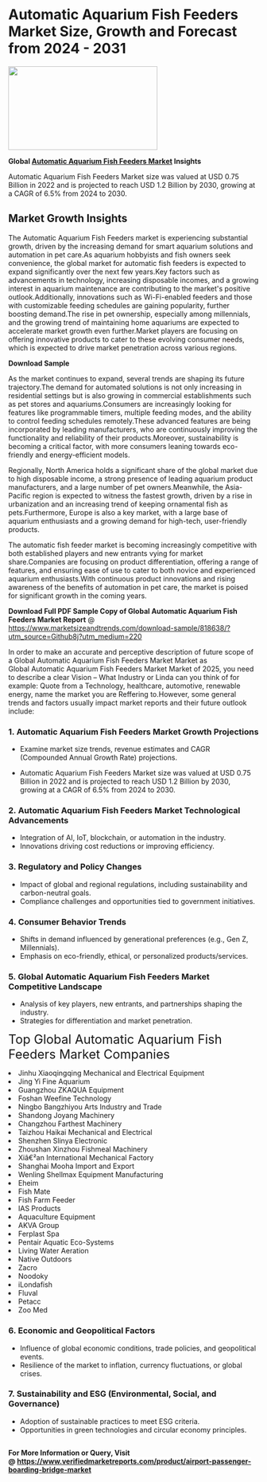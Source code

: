 <H1>Automatic Aquarium Fish Feeders Market Size, Growth and Forecast from 2024 - 2031</H1><img class="aligncenter size-medium wp-image-584254" src="https://thirdeyenews.in/wp-content/uploads/2024/09/Global-Market-Research-300x168.jpeg" alt="" width="300" height="168" /><p><strong>Global&nbsp;<a href="https://www.marketsizeandtrends.com/download-sample/818638/?utm_source=Github8j?utm_medium=220">Automatic Aquarium Fish Feeders Market</a> Insights</strong></p><p>Automatic Aquarium Fish Feeders Market size was valued at USD 0.75 Billion in 2022 and is projected to reach USD 1.2 Billion by 2030, growing at a CAGR of 6.5% from 2024 to 2030.</p><p><h2>Market Growth Insights</h2> <p>The Automatic Aquarium Fish Feeders market is experiencing substantial growth, driven by the increasing demand for smart aquarium solutions and automation in pet care.As aquarium hobbyists and fish owners seek convenience, the global market for automatic fish feeders is expected to expand significantly over the next few years.Key factors such as advancements in technology, increasing disposable incomes, and a growing interest in aquarium maintenance are contributing to the market's positive outlook.Additionally, innovations such as Wi-Fi-enabled feeders and those with customizable feeding schedules are gaining popularity, further boosting demand.The rise in pet ownership, especially among millennials, and the growing trend of maintaining home aquariums are expected to accelerate market growth even further.Market players are focusing on offering innovative products to cater to these evolving consumer needs, which is expected to drive market penetration across various regions.</p> <p><strong>Download Sample</strong></p> <p>As the market continues to expand, several trends are shaping its future trajectory.The demand for automated solutions is not only increasing in residential settings but is also growing in commercial establishments such as pet stores and aquariums.Consumers are increasingly looking for features like programmable timers, multiple feeding modes, and the ability to control feeding schedules remotely.These advanced features are being incorporated by leading manufacturers, who are continuously improving the functionality and reliability of their products.Moreover, sustainability is becoming a critical factor, with more consumers leaning towards eco-friendly and energy-efficient models.</p> <p>Regionally, North America holds a significant share of the global market due to high disposable income, a strong presence of leading aquarium product manufacturers, and a large number of pet owners.Meanwhile, the Asia-Pacific region is expected to witness the fastest growth, driven by a rise in urbanization and an increasing trend of keeping ornamental fish as pets.Furthermore, Europe is also a key market, with a large base of aquarium enthusiasts and a growing demand for high-tech, user-friendly products.</p> <p>The automatic fish feeder market is becoming increasingly competitive with both established players and new entrants vying for market share.Companies are focusing on product differentiation, offering a range of features, and ensuring ease of use to cater to both novice and experienced aquarium enthusiasts.With continuous product innovations and rising awareness of the benefits of automation in pet care, the market is poised for significant growth in the coming years.</p> <p><span class=""><strong>Download Full PDF Sample Copy of Global Automatic Aquarium Fish Feeders Market Report</strong> @ <a href="https://www.marketsizeandtrends.com/download-sample/818638/?utm_source=Github8j?utm_medium=220" target="_blank">https://www.marketsizeandtrends.com/download-sample/818638/?utm_source=Github8j?utm_medium=220</a></span></p><p>In order to make an accurate and perceptive description of future scope of a Global&nbsp;Automatic Aquarium Fish Feeders Market Market as Global&nbsp;Automatic Aquarium Fish Feeders Market Market of 2025, you need to describe a clear Vision &ndash; What Industry or Linda can you think of for example: Quote from a Technology, healthcare, automotive, renewable energy, name the market you are Reffering to.However, some general trends and factors usually impact market reports and their future outlook include:</p><h3>1.&nbsp;<strong>Automatic Aquarium Fish Feeders Market Growth Projections</strong></h3><ul><li>Examine market size trends, revenue estimates and CAGR (Compounded Annual Growth Rate) projections.</li><li><p>Automatic Aquarium Fish Feeders Market size was valued at USD 0.75 Billion in 2022 and is projected to reach USD 1.2 Billion by 2030, growing at a CAGR of 6.5% from 2024 to 2030.</p></li></ul><h3>2.&nbsp;<strong>Automatic Aquarium Fish Feeders Market Technological Advancements</strong></h3><ul><li>Integration of AI, IoT, blockchain, or automation in the industry.</li><li>Innovations driving cost reductions or improving efficiency.</li></ul><h3>3.&nbsp;<strong>Regulatory and Policy Changes</strong></h3><ul><li>Impact of global and regional regulations, including sustainability and carbon-neutral goals.</li><li>Compliance challenges and opportunities tied to government initiatives.</li></ul><h3>4.&nbsp;<strong>Consumer Behavior Trends</strong></h3><ul><li>Shifts in demand influenced by generational preferences (e.g., Gen Z, Millennials).</li><li>Emphasis on eco-friendly, ethical, or personalized products/services.</li></ul><h3>5.&nbsp;<strong>Global Automatic Aquarium Fish Feeders Market Competitive Landscape</strong></h3><ul><li>Analysis of key players, new entrants, and partnerships shaping the industry.</li><li>Strategies for differentiation and market penetration.</li></ul><p data-pm-slice="1 1 []"><span style="color: inherit; font-family: inherit; font-size: 25px;">Top Global Automatic Aquarium Fish Feeders Market Companies</span></p><div class="" data-test-id=""><p><li>Jinhu Xiaoqingqing Mechanical and Electrical Equipment</li><li> Jing Yi Fine Aquarium</li><li> Guangzhou ZKAQUA Equipment</li><li> Foshan Weefine Technology</li><li> Ningbo Bangzhiyou Arts Industry and Trade</li><li> Shandong Joyang Machinery</li><li> Changzhou Farthest Machinery</li><li> Taizhou Haikai Mechanical and Electrical</li><li> Shenzhen Slinya Electronic</li><li> Zhoushan Xinzhou Fishmeal Machinery</li><li> Xiâ€²an International Mechanical Factory</li><li> Shanghai Mooha Import and Export</li><li> Wenling Shellmax Equipment Manufacturing</li><li> Eheim</li><li> Fish Mate</li><li> Fish Farm Feeder</li><li> IAS Products</li><li> Aquaculture Equipment</li><li> AKVA Group</li><li> Ferplast Spa</li><li> Pentair Aquatic Eco-Systems</li><li> Living Water Aeration</li><li> Native Outdoors</li><li> Zacro</li><li> Noodoky</li><li> iLondafish</li><li> Fluval</li><li> Petacc</li><li> Zoo Med</li></p></div><h3>6.&nbsp;<strong>Economic and Geopolitical Factors</strong></h3><ul><li>Influence of global economic conditions, trade policies, and geopolitical events.</li><li>Resilience of the market to inflation, currency fluctuations, or global crises.</li></ul><h3>7.&nbsp;<strong>Sustainability and ESG (Environmental, Social, and Governance)</strong></h3><ul><li>Adoption of sustainable practices to meet ESG criteria.</li><li>Opportunities in green technologies and circular economy principles.</li></ul><h2><strong style="font-size: 14px;">For More Information or Query, Visit @&nbsp;</strong><a style="background-color: #ffffff; font-size: 14px;" href="https://www.marketsizeandtrends.com/report/automatic-aquarium-fish-feeders-market/" target="_blank">https://www.verifiedmarketreports.com/product/airport-passenger-boarding-bridge-market</a></h2>